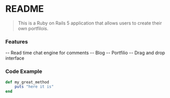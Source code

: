 # README

>This is a Ruby on Rails 5 application that allows users to create their own portfilois.

### Features
-- Read time chat engine for comments
-- Blog 
-- Portfilio
-- Drag and drop interface

### Code Example

```ruby
def my_great_method
    puts "here it is"
end
```
